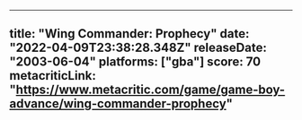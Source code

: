 
---
title: "Wing Commander: Prophecy"
date: "2022-04-09T23:38:28.348Z"
releaseDate: "2003-06-04"
platforms: ["gba"]
score: 70
metacriticLink: "https://www.metacritic.com/game/game-boy-advance/wing-commander-prophecy"
---
